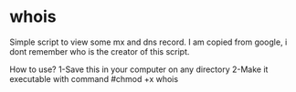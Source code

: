 # whois
Simple script to view some mx and dns record. I am copied from google, i dont remember who is the creator of this script.

How to use?
1-Save this in your computer on any directory
2-Make it executable with command #chmod +x whois
